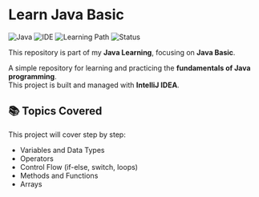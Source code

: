# Learn Java Basic

![Java](https://img.shields.io/badge/Language-Java-orange)
![IDE](https://img.shields.io/badge/IDE-IntelliJ%20IDEA-blue)
![Learning Path](https://img.shields.io/badge/Stage-Basic-blue)
![Status](https://img.shields.io/badge/Status-Completed-success)

This repository is part of my **Java Learning**, focusing on **Java Basic**.

A simple repository for learning and practicing the **fundamentals of Java programming**.  
This project is built and managed with **IntelliJ IDEA**.

## 📚 Topics Covered

This project will cover step by step:

- Variables and Data Types
- Operators
- Control Flow (if-else, switch, loops)
- Methods and Functions
- Arrays
